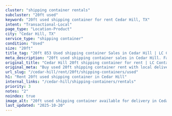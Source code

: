 ```yaml
---
cluster: "shipping container rentals"
subcluster: "20ft used"
keyword: "20ft used shipping container for rent Cedar Hill, TX"
intent: "Transactional-Local"
page_type: "Location-Product"
city: "Cedar Hill, TX"
service_type: "shipping container"
condition: "Used"
size: "20ft"
title_tag: "20ft 853 Used shipping container Sales in Cedar Hill | LC Container"
meta_description: "20ft used shipping container sales in Cedar Hill. Fast delivery, competitive pricing. Serving shipping containers area. Quote ID: 57E. Call (214) 524-4168 for your free quote today."
original_title: "Cedar Hill 20ft shipping container for rent | LC Container"
original_meta: "Buy used 20ft shipping container rent with local delivery in Cedar Hill, TX. LC Container — local Since 2003. Request a fast quote today."
url_slug: "/cedar-hill/rent/20ft/shipping-containers/used"
h1: "Rent 20ft used shipping container in Cedar Hill"
internal_links: "/cedar-hill/shipping-containers/rentals"
priority: 3
notes: "2"
noindex: true
image_alt: "20ft used shipping container available for delivery in Cedar Hill"
last_updated: "2025-10-20"
---
```


<!-- TODO: Add unique city/inventory copy, images, and internal links here. -->

